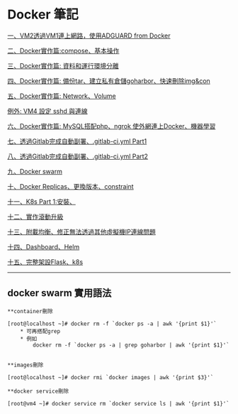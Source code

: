 # Docker 筆記

[一、VM2透過VM1連上網路，使用ADGUARD from Docker](https://github.com/TKTim/Docker-/blob/master/files/20200915.md)

[二、Docker實作篇:compose、基本操作](https://github.com/TKTim/Docker-/blob/master/files/20200922.md)

[三、Docker實作篇: 資料和運行環境分離](https://github.com/TKTim/Docker-/blob/master/files/20200929.md)

[四、Docker實作篇: 備份tar、建立私有倉儲goharbor、快速刪除img&con](https://github.com/TKTim/Docker-/blob/master/files/20201006.md)

[五、Docker實作篇: Network、Volume](https://github.com/TKTim/Docker-/blob/master/files/20201013.md)

[例外: VM4 設定 sshd 與連線](https://github.com/TKTim/Docker-/blob/master/files/setVm4.md)

[六、Docker實作篇: MySQL搭配php、ngrok 使外網連上Docker、機器學習](https://github.com/TKTim/Docker-/blob/master/files/20201020.md)

[七、透過Gitlab完成自動副署、.gitlab-ci.yml Part1](https://github.com/TKTim/Docker-/blob/master/files/20201027.md)

[八、透過Gitlab完成自動副署、.gitlab-ci.yml Part2](https://github.com/TKTim/Docker-/blob/master/files/20201103.md)

[九、Docker swarm](https://github.com/TKTim/Docker-/blob/master/files/20201117.md)

[十、Docker Replicas、更換版本、constraint](https://github.com/TKTim/Docker-/blob/master/files/20201124.md)

[十一、K8s Part 1:安裝、](https://github.com/TKTim/Docker-/blob/master/files/20201201.md)

[十二、實作滾動升級](https://github.com/TKTim/Docker-/blob/master/files/20201208.md)

[十三、附載均衡、修正無法透過其他虛擬機IP連線問題](https://github.com/TKTim/Docker-/blob/master/files/20201215.md)

[十四、Dashboard、Helm](https://github.com/TKTim/Docker-/blob/master/files/20201229.md)

[十五、完整架設Flask、k8s](https://github.com/TKTim/Docker-/blob/master/files/20210105.md)


---

## docker swarm 實用語法

    **container刪除

    [root@localhost ~]# docker rm -f `docker ps -a | awk '{print $1}'`
        * 可再搭配grep
        * 例如
            docker rm -f `docker ps -a | grep goharbor | awk '{print $1}'`

  
    **images刪除

    [root@localhost ~]# docker rmi `docker images | awk '{print $3}'`

    **docker service刪除

    [root@vm4 ~]# docker service rm `docker service ls | awk '{print $1}'`







